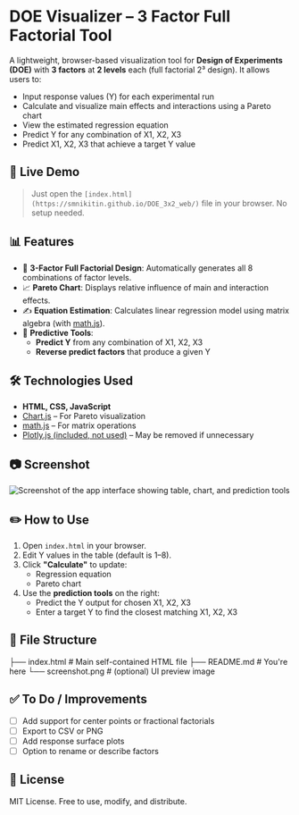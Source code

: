 # DOE Visualizer – 3 Factor Full Factorial Tool

A lightweight, browser-based visualization tool for **Design of Experiments (DOE)** with **3 factors** at **2 levels** each (full factorial 2³ design). It allows users to:

- Input response values (Y) for each experimental run
- Calculate and visualize main effects and interactions using a Pareto chart
- View the estimated regression equation
- Predict Y for any combination of X1, X2, X3
- Predict X1, X2, X3 that achieve a target Y value

## 🚀 Live Demo

> Just open the `[index.html](https://smnikitin.github.io/DOE_3x2_web/)` file in your browser. No setup needed.

## 📊 Features

- 🧪 **3-Factor Full Factorial Design**: Automatically generates all 8 combinations of factor levels.
- 📈 **Pareto Chart**: Displays relative influence of main and interaction effects.
- ✍️ **Equation Estimation**: Calculates linear regression model using matrix algebra (with [math.js](https://mathjs.org/)).
- 🔮 **Predictive Tools**:
  - **Predict Y** from any combination of X1, X2, X3
  - **Reverse predict factors** that produce a given Y

## 🛠️ Technologies Used

- **HTML, CSS, JavaScript**
- [Chart.js](https://www.chartjs.org/) – For Pareto visualization
- [math.js](https://mathjs.org/) – For matrix operations
- [Plotly.js (included, not used)](https://plotly.com/javascript/) – May be removed if unnecessary

## 📷 Screenshot

![Screenshot of the app interface showing table, chart, and prediction tools](screenshot.png)

## ✏️ How to Use

1. Open `index.html` in your browser.
2. Edit Y values in the table (default is 1–8).
3. Click **"Calculate"** to update:
   - Regression equation
   - Pareto chart
4. Use the **prediction tools** on the right:
   - Predict the Y output for chosen X1, X2, X3
   - Enter a target Y to find the closest matching X1, X2, X3

## 📁 File Structure

├── index.html # Main self-contained HTML file
├── README.md # You're here
└── screenshot.png # (optional) UI preview image


## ✅ To Do / Improvements

- [ ] Add support for center points or fractional factorials
- [ ] Export to CSV or PNG
- [ ] Add response surface plots
- [ ] Option to rename or describe factors

## 📄 License

MIT License. Free to use, modify, and distribute.



